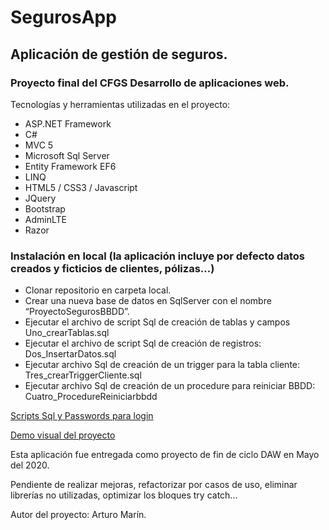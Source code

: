 # SegurosApp
## Aplicación de gestión de seguros.
### Proyecto final del CFGS Desarrollo de aplicaciones web.

Tecnologías y herramientas utilizadas en el proyecto:
- ASP.NET Framework 
- C#
- MVC 5
- Microsoft Sql Server
- Entity Framework EF6 
- LINQ
- HTML5 / CSS3 / Javascript
- JQuery
- Bootstrap
- AdminLTE
- Razor

### Instalación en local (la aplicación incluye por defecto datos creados y ficticios de clientes, pólizas...)
- Clonar repositorio en carpeta local.
- Crear una nueva base de datos en SqlServer con el nombre “ProyectoSegurosBBDD”.
- Ejecutar el archivo de script Sql de creación de tablas y campos Uno_crearTablas.sql
- Ejecutar el archivo de script Sql de creación de registros: Dos_InsertarDatos.sql
- Ejecutar archivo Sql de creación de un trigger para la tabla cliente: Tres_crearTriggerCliente.sql
- Ejecutar archivo Sql de creación de un procedure para reiniciar BBDD: Cuatro_ProcedureReiniciarbbdd

[Scripts Sql y Passwords para login](https://drive.google.com/file/d/1t7EIjG3ugKPfNrSu_T8jkx-O83QKwl9K/view?usp=sharing)

[Demo visual del proyecto](https://drive.google.com/file/d/1rc4POrd8vz5r5pg_6xSaaKIkXrI846v6/view?usp=sharing)

Esta aplicación fue entregada como proyecto de fin de ciclo DAW en Mayo del 2020.

Pendiente de realizar mejoras, refactorizar por casos de uso, eliminar librerías no utilizadas, optimizar los bloques try catch...

Autor del proyecto: Arturo Marín.


